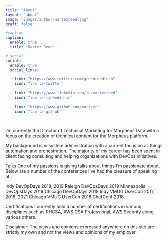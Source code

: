 ```yaml
---
title: "About"
layout: "about"
image: "images/author/martezreed.jpg"
draft: false

#caption
caption:
  enable: true
  title: "Martez Reed"

# social
social:
  enable: true
  social_links:

  - link: "https://www.twitter.com/greenreedtech"
    icon: "lab la-twitter"
    
  - link: "https://www.linkedin.com/in/martezreed"
    icon: "lab la-linkedin-in"
    
  - link: "https://www.github.com/martezr"
    icon: "lab la-github"

---
```

I’m currently the Director of Technical Marketing for Morpheus Data with a focus on the creation of technical content for the Morpheus platform.

My background is in system administration with a current focus on all things automation and orchestration. The majority of my career has been spent in client facing consulting and helping organizations with DevOps initiatives.

Talks
One of my passions is giving talks about things I’m passionate about. Below are a number of the conferences I’ve had the pleasure of speaking at.

Indy DevOpDays 2018, 2019
Raleigh DevOpsDays 2019
Minneapolis DevOpsDays 2019
Chicago DevOpDays 2018
Indy VMUG UserCon 2017, 2018, 2021
Chicago VMUG UserCon 2018
ChefConf 2018

Certifications
I currently hold a number of certifications in various disciplines such as RHCSA, AWS CSA Professional, AWS Security along various others.

Disclaimer: The views and opinions expressed anywhere on this site are strictly my own and not the views and opinions of my employer.
